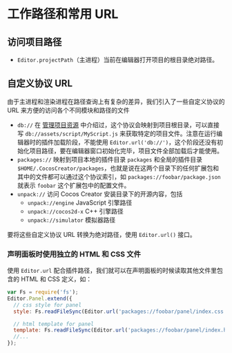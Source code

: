 # 工作路径和常用 URL

## 访问项目路径

- `Editor.projectPath`（主进程）当前在编辑器打开项目的根目录绝对路径。

## 自定义协议 URL

由于主进程和渲染进程在路径查询上有复杂的差异，我们引入了一些自定义协议的 URL 来方便的访问各个不同模块和路径的文件

- `db://` 在 [管理项目资源](asset-management.md) 中介绍过，这个协议会映射到项目根目录，可以直接写 `db://assets/script/MyScript.js` 来获取特定的项目文件。注意在运行编辑器时的插件加载阶段，不能使用 `Editor.url('db://')`，这个阶段还没有初始化项目路径，要在编辑器窗口初始化完毕，项目文件全部加载后才能使用。
- `packages://` 映射到项目本地的插件目录 `packages` 和全局的插件目录 `$HOME/.CocosCreator/packages`，也就是说在这两个目录下的任何扩展包和其中的文件都可以通过这个协议索引，如 `packages://foobar/package.json` 就表示 `foobar` 这个扩展包中的配置文件。
- `unpack://` 访问 Cocos Creator 安装目录下的开源内容，包括
  - `unpack://engine` JavaScript 引擎路径
  - `unpack://cocos2d-x` C++ 引擎路径
  - `unpack://simulator` 模拟器路径

要将这些自定义协议 URL 转换为绝对路径，使用 `Editor.url()` 接口。

### 声明面板时使用独立的 HTML 和 CSS 文件

使用 `Editor.url` 配合插件路径，我们就可以在声明面板的时候读取其他文件里包含的 HTML 和 CSS 定义，如：

```js
var Fs = require('fs');
Editor.Panel.extend({
  // css style for panel
  style: Fs.readFileSync(Editor.url('packages://foobar/panel/index.css', 'utf8')),

  // html template for panel
  template: Fs.readFileSync(Editor.url('packages://foobar/panel/index.html', 'utf8')),
  //...
});
```
